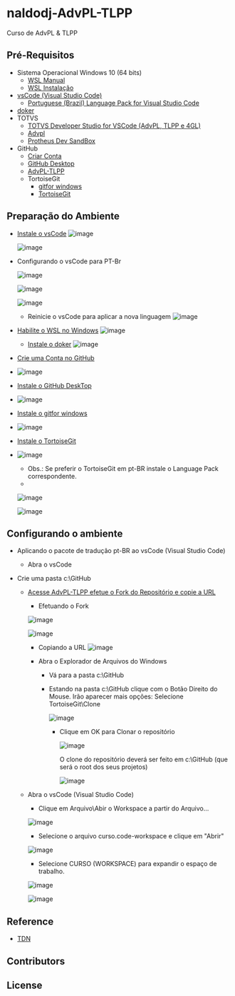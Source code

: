 # naldodj-AdvPL-TLPP

Curso de AdvPL & TLPP

## Pré-Requisitos

+ Sistema Operacional Windows 10 (64 bits)
    + [WSL Manual](https://learn.microsoft.com/en-us/windows/wsl/install-manual)
    + [WSL Instalação](https://learn.microsoft.com/en-us/windows/wsl/install)
+ [vsCode (Visual Studio Code)](https://code.visualstudio.com/)
    + [Portuguese (Brazil) Language Pack for Visual Studio Code ](https://marketplace.visualstudio.com/items?itemName=MS-CEINTL.vscode-language-pack-pt-BR)
+ [doker](https://www.docker.com/)
+ TOTVS
    + [TOTVS Developer Studio for VSCode (AdvPL, TLPP e 4GL)](https://marketplace.visualstudio.com/items?itemName=totvs.tds-vscode)
    + [Advpl](https://marketplace.visualstudio.com/items?itemName=KillerAll.advpl-vscode)
    + [ Protheus Dev SandBox](https://marketplace.visualstudio.com/items?itemName=totvs.protheus-dev-sandbox)
+ GitHub
    + [Criar Conta](https://github.com/signup)
    + [GitHub Desktop](https://desktop.github.com/)
    + [AdvPL-TLPP](https://github.com/naldodj/naldodj-AdvPL-TLPP/)
    + TortoiseGit
        + [gitfor windows](https://gitforwindows.org/)
        + [TortoiseGit](https://tortoisegit.org/download/)

## Preparação do Ambiente

+ [Instale o vsCode](https://code.visualstudio.com/)
    ![image](https://user-images.githubusercontent.com/102384575/210174242-5f2ab7d9-4a6f-4886-9c38-c09e8beb8b9c.png)
    
    ![image](https://user-images.githubusercontent.com/102384575/210174885-b46193de-97d5-4baf-8a7b-4271b379742c.png)

+ Configurando o vsCode para PT-Br
    
    ![image](https://user-images.githubusercontent.com/102384575/210175371-06be43ab-b754-41da-9075-70e0d2413f9b.png)
    
    ![image](https://user-images.githubusercontent.com/102384575/210175149-e178826b-a90a-487b-b3a2-366fc6730ba0.png)
    
    ![image](https://user-images.githubusercontent.com/102384575/210175170-c868bcbf-ffd7-4ec5-8bf6-225fe950c8ba.png)
    
    * Reinicie o vsCode para aplicar a nova linguagem
    ![image](https://user-images.githubusercontent.com/102384575/210175219-eb8e5d39-363e-4465-9e95-5b481d86e19f.png)

+ [Habilite o WSL no Windows](https://learn.microsoft.com/en-us/windows/wsl/install-manual)
   ![image](https://user-images.githubusercontent.com/102384575/210174171-33ea086b-95dc-462b-8a2c-57aef2cc4750.png)
    + [Instale o doker](https://www.docker.com/)
    ![image](https://user-images.githubusercontent.com/102384575/210174305-d6d327df-c395-4b07-9b9e-4af0282182a0.png)

+ [Crie uma Conta no GitHub](https://github.com/signup)
+ 
    ![image](https://user-images.githubusercontent.com/102384575/210174429-75d0cc1f-fd63-414e-8e5f-dd001d433e96.png)

+ [Instale o GitHub DeskTop](https://desktop.github.com/)
+ 
    ![image](https://user-images.githubusercontent.com/102384575/210174444-8d0e3a63-4f3b-4d19-b7de-5b6574088b35.png)

+ [Instale o gitfor windows](https://gitforwindows.org/)
+ 
    ![image](https://user-images.githubusercontent.com/102384575/210174497-b3691642-fb01-4ece-8622-91a11bff1375.png)

+ [Instale o TortoiseGit](https://tortoisegit.org/download/)
+ 
    ![image](https://user-images.githubusercontent.com/102384575/210174559-366a76cc-6315-45e5-a45a-981bb783fbfa.png)
    
    * Obs.: Se preferir o TortoiseGit em pt-BR instale o Language Pack correspondente.
    * 
    ![image](https://user-images.githubusercontent.com/102384575/210174632-11d00aa7-7c37-498b-b7e3-36aeac530c22.png)
    
    ![image](https://user-images.githubusercontent.com/102384575/210174655-a126f1da-3884-4abc-ac8b-d3acfa5eb30a.png)

## Configurando o ambiente

+ Aplicando o pacote de tradução pt-BR ao vsCode (Visual Studio Code)
    + Abra o vsCode

+ Crie uma pasta c:\GitHub
    + [Acesse AdvPL-TLPP efetue o Fork do Repositório e copie a URL](https://github.com/naldodj/naldodj-AdvPL-TLPP/)
        
        + Efetuando o Fork
        
        ![image](https://user-images.githubusercontent.com/102384575/210173643-313b0e3e-0655-4454-8799-0e3e0d107ca0.png)
        
        ![image](https://user-images.githubusercontent.com/102384575/210173670-e8512ecf-ebb7-4746-80df-a538df0674f5.png)    

        + Copiando a URL 
        ![image](https://user-images.githubusercontent.com/102384575/210173586-3e80e3c9-0679-4471-a7b9-2b5803455dac.png)
    
        + Abra o Explorador de Arquivos do Windows
            + Vá para a pasta c:\GitHub
            + Estando na pasta c:\GitHub clique com o Botão Direito do Mouse. Irão aparecer mais opções: Selecione TortoiseGit\Clone
            
                ![image](https://user-images.githubusercontent.com/102384575/210172690-6dd1c385-7981-4f35-907b-0e106c7f7d1b.png)
                
                + Clique em OK para Clonar o repositório
                
                    ![image](https://user-images.githubusercontent.com/102384575/210172802-b359f61d-c1f9-4233-b10e-43a43e3be0fc.png)
                    
                    O clone do repositório deverá ser feito em c:\GitHub (que será o root dos seus projetos)
                    
                    ![image](https://user-images.githubusercontent.com/102384575/210172995-c7240d61-2794-4cf1-a941-ee39615aadd6.png)

    + Abra o vsCode (Visual Studio Code)
        + Clique em Arquivo\Abir o Workspace a partir do Arquivo... 
        
        ![image](https://user-images.githubusercontent.com/102384575/210173217-d4786daf-7b06-4a5e-9054-1dae4754297a.png)
        
        + Selecione o arquivo curso.code-workspace e clique em "Abrir"
        
        ![image](https://user-images.githubusercontent.com/102384575/210173458-48bcd97e-4f10-4d7f-8f3a-70a181b2f7f8.png)
        
        + Selecione CURSO (WORKSPACE) para expandir o espaço de trabalho.
        
        ![image](https://user-images.githubusercontent.com/102384575/210173502-b48a3e9f-0a98-4026-b52d-bb7f5fcc269c.png)
        
        ![image](https://user-images.githubusercontent.com/102384575/210173535-85756836-1db4-48f7-ad57-3a8ad01addbc.png)        

## Reference

+ [TDN](https://tdn.totvs.com/display/tec/AdvPL)

## Contributors

## License

